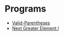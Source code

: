 # Programs

- [Valid-Parentheses](/Valid-Parentheses.md)
- [Next Greater Element I](/Next_Greater_Element_I.md)

